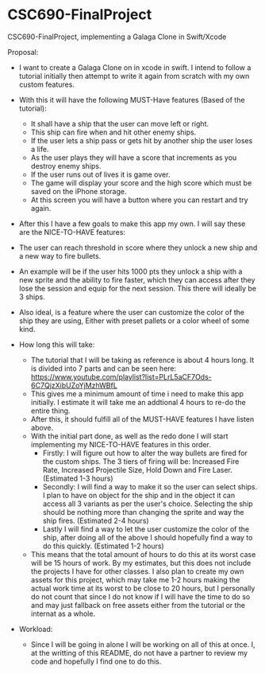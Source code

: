 # CSC690-FinalProject
CSC690-FinalProject, implementing a Galaga Clone in Swift/Xcode

Proposal:
- I want to create a Galaga Clone on in xcode in swift. I intend to follow a tutorial initially then attempt to
  write it again from scratch with my own custom features.
  
- With this it will have the following MUST-Have features (Based of the tutorial):
  - It shall have a ship that the user can move left or right.
  - This ship can fire when and hit other enemy ships. 
  - If the user lets a ship pass or gets hit by another ship the user loses a life.
  - As the user plays they will have a score that increments as you destroy enemy ships.
  - If the user runs out of lives it is game over.
  - The game will display your score and the high score which must be saved on the iPhone storage.
  - At this screen you will have a button where you can restart and try again.
 
 - After this I have a few goals to make this app my own. I will say these are the NICE-TO-HAVE features:
  - The user can reach threshold in score where they unlock a new ship and a new way to fire bullets.
  - An example will be if the user hits 1000 pts they unlock a ship with a new sprite and the ability to fire faster, 
    which they can access after they lose the session and equip for the next session. This there will ideally be 3 ships.
  - Also ideal, is a feature where the user can customize the color of the ship they are using, Either with preset pallets
    or a color wheel of some kind.
    
- How long this will take:
  - The tutorial that I will be taking as reference is about 4 hours long. It is divided into 7 parts and can be seen
    here: https://www.youtube.com/playlist?list=PLrL5aCF7Ods-6C7QjzXibUZoYjMzhWBfL
  - This gives me a minimum amount of time i need to make this app initially. I estimate it will take me an addtional 
    4 hours to re-do the entire thing.
  - After this, it should fulfill all of the MUST-HAVE features I have listen above.
  - With the initial part done, as well as the redo done I will start implementing my NICE-TO-HAVE features in this order.
    - Firstly: I will figure out how to alter the way bullets are fired for the custom ships. The 3 tiers of firing will be:
        Increased Fire Rate, Increased Projectile Size, Hold Down and Fire Laser. (Estimated 1-3 hours)
    - Secondly: I will find a way to make it so the user can select ships. I plan to have on object for the ship and in the object
        it can access all 3 variants as per the user's choice. Selecting the ship should be nothing more than changing the sprite and
        way the ship fires. (Estimated 2-4 hours)
    - Lastly I will find a way to let the user customize the color of the ship, after doing all of the above I should hopefully find a
        way to do this quickly. (Estimated 1-2 hours)
  - This means that the total amount of hours to do this at its worst case will be 15 hours of work. By my estimates, but this does not
    include the projects I have for other classes. I also plan to create my own assets for this project, which may take me 1-2 hours 
    making the actual work time at its worst to be close to 20 hours, but I personally do not count that since I do not know if I will 
    have the time to do so and may just fallback on free assets either from the tutorial or the internat as a whole.
    
- Workload:
  - Since I will be going in alone I will be working on all of this at once. I, at the writting of this README, do not have a 
    partner to review my code and hopefully I find one to do this. 
    
  
